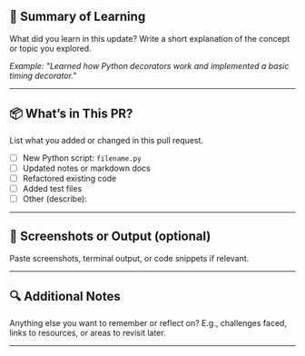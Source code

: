 ## 🧠 Summary of Learning

What did you learn in this update? Write a short explanation of the concept or topic you explored.

_Example: "Learned how Python decorators work and implemented a basic timing decorator."_

---

## 📦 What’s in This PR?

List what you added or changed in this pull request.

- [ ] New Python script: `filename.py`
- [ ] Updated notes or markdown docs
- [ ] Refactored existing code
- [ ] Added test files
- [ ] Other (describe):

---

## 📸 Screenshots or Output (optional)

Paste screenshots, terminal output, or code snippets if relevant.

---

## 🔍 Additional Notes

Anything else you want to remember or reflect on? E.g., challenges faced, links to resources, or areas to revisit later.

---

